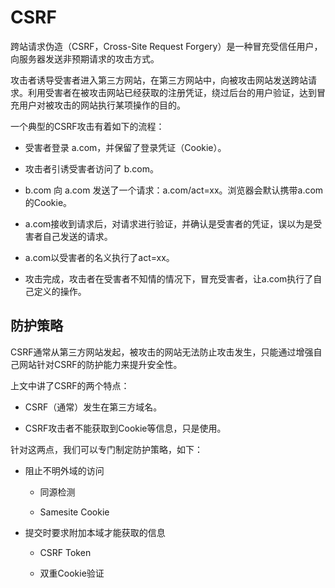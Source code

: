 # CSRF

跨站请求伪造（CSRF，Cross-Site Request  Forgery）是一种冒充受信任用户，向服务器发送非预期请求的攻击方式。

攻击者诱导受害者进入第三方网站，在第三方网站中，向被攻击网站发送跨站请求。利用受害者在被攻击网站已经获取的注册凭证，绕过后台的用户验证，达到冒充用户对被攻击的网站执行某项操作的目的。

一个典型的CSRF攻击有着如下的流程：

* 受害者登录 a.com，并保留了登录凭证（Cookie）。

* 攻击者引诱受害者访问了 b.com。

* b.com 向 a.com 发送了一个请求：a.com/act=xx。浏览器会默认携带a.com的Cookie。

* a.com接收到请求后，对请求进行验证，并确认是受害者的凭证，误以为是受害者自己发送的请求。

* a.com以受害者的名义执行了act=xx。

* 攻击完成，攻击者在受害者不知情的情况下，冒充受害者，让a.com执行了自己定义的操作。


## 防护策略

CSRF通常从第三方网站发起，被攻击的网站无法防止攻击发生，只能通过增强自己网站针对CSRF的防护能力来提升安全性。

上文中讲了CSRF的两个特点：

* CSRF（通常）发生在第三方域名。
 
* CSRF攻击者不能获取到Cookie等信息，只是使用。
  
针对这两点，我们可以专门制定防护策略，如下：

* 阻止不明外域的访问

  * 同源检测
  
  * Samesite Cookie

* 提交时要求附加本域才能获取的信息

  * CSRF Token

  * 双重Cookie验证

